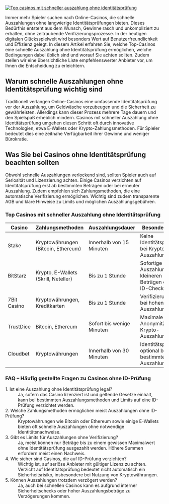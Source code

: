[![Top casinos mit schneller auszahlung ohne identitätsprüfung](https://123-caf.pages.dev/gitsignup.png)](https://vrmoo.ru/Bt82HjjY)

<p>Immer mehr Spieler suchen nach Online-Casinos, die schnelle Auszahlungen ohne langwierige Identitätsprüfungen bieten. Dieses Bedürfnis entsteht aus dem Wunsch, Gewinne rasch und unkompliziert zu erhalten, ohne zeitraubende Verifizierungsprozesse. In der heutigen digitalen Glücksspielwelt wird besonders Wert auf Benutzerfreundlichkeit und Effizienz gelegt. In diesem Artikel erfahren Sie, welche Top-Casinos eine schnelle Auszahlung ohne Identitätsprüfung ermöglichen, welche Bedingungen dabei üblich sind und worauf Sie achten sollten. Zudem stellen wir eine übersichtliche Liste empfehlenswerter Anbieter vor, um Ihnen die Entscheidung zu erleichtern.</p>  <h2>Warum schnelle Auszahlungen ohne Identitätsprüfung wichtig sind</h2> <p>Traditionell verlangen Online-Casinos eine umfassende Identitätsprüfung vor der Auszahlung, um Geldwäsche vorzubeugen und die Sicherheit zu gewährleisten. Allerdings kann dieser Prozess mehrere Tage dauern und den Spielspaß erheblich mindern. Casinos mit schneller Auszahlung ohne Identitätsprüfung umgehen diesen Schritt oft durch innovative Technologien, etwa E-Wallets oder Krypto-Zahlungsmethoden. Für Spieler bedeutet dies eine zeitnahe Verfügbarkeit ihrer Gewinne und weniger Bürokratie.</p>  <h2>Was Sie bei Casinos ohne Identitätsprüfung beachten sollten</h2> <p>Obwohl schnelle Auszahlungen verlockend sind, sollten Spieler auch auf Seriosität und Lizenzierung achten. Einige Casinos verzichten auf Identitätsprüfung erst ab bestimmten Beträgen oder bei erneuter Auszahlung. Zudem empfehlen sich Zahlungsmethoden, die eine automatische Verifizierung ermöglichen. Wichtig sind zudem transparente AGB und klare Hinweise zu Limits und möglichen Auszahlungsgebühren.</p>  <h3>Top Casinos mit schneller Auszahlung ohne Identitätsprüfung</h3> <table>   <thead>     <tr>       <th>Casino</th>       <th>Zahlungsmethoden</th>       <th>Auszahlungsdauer</th>       <th>Besonderheiten</th>     </tr>   </thead>   <tbody>     <tr>       <td>Stake</td>       <td>Kryptowährungen (Bitcoin, Ethereum)</td>       <td>Innerhalb von 15 Minuten</td>       <td>Keine Identitätsprüfung bei Krypto-Auszahlungen</td>     </tr>     <tr>       <td>BitStarz</td>       <td>Krypto, E-Wallets (Skrill, Neteller)</td>       <td>Bis zu 1 Stunde</td>       <td>Sofortige Auszahlungen bei kleineren Beträgen ohne ID-Check</td>     </tr>     <tr>       <td>7Bit Casino</td>       <td>Kryptowährungen, Kreditkarten</td>       <td>Bis zu 1 Stunde</td>       <td>Verifizierung nur bei hohen Auszahlungen</td>     </tr>     <tr>       <td>TrustDice</td>       <td>Bitcoin, Ethereum</td>       <td>Sofort bis wenige Minuten</td>       <td>Maximale Anonymität bei Krypto-Auszahlungen</td>     </tr>     <tr>       <td>Cloudbet</td>       <td>Kryptowährungen</td>       <td>Innerhalb von 30 Minuten</td>       <td>Identitätsprüfung optional bis zu bestimmten Auszahlungslimits</td>     </tr>   </tbody> </table>  <h3>FAQ – Häufig gestellte Fragen zu Casinos ohne ID-Prüfung</h3> <dl>   <dt>1. Ist eine Auszahlung ohne Identitätsprüfung legal?</dt>   <dd>Ja, sofern das Casino lizenziert ist und geltende Gesetze einhält, kann bei bestimmten Auszahlungsmethoden und Limits auf eine ID-Prüfung verzichtet werden.</dd>    <dt>2. Welche Zahlungsmethoden ermöglichen meist Auszahlungen ohne ID-Prüfung?</dt>   <dd>Kryptowährungen wie Bitcoin oder Ethereum sowie einige E-Wallets bieten oft schnelle Auszahlungen ohne notwendige Identitätsnachweise.</dd>    <dt>3. Gibt es Limits für Auszahlungen ohne Verifizierung?</dt>   <dd>Ja, meist können nur Beträge bis zu einem gewissen Maximalwert ohne Identitätsprüfung ausgezahlt werden. Höhere Summen erfordern meist einen Nachweis.</dd>    <dt>4. Wie sicher sind Casinos, die auf ID-Prüfung verzichten?</dt>   <dd>Wichtig ist, auf seriöse Anbieter mit gültiger Lizenz zu achten. Verzicht auf Identitätsprüfung bedeutet nicht automatisch ein Sicherheitsrisiko, insbesondere bei Nutzung von Kryptowährungen.</dd>    <dt>5. Können Auszahlungen trotzdem verzögert werden?</dt>   <dd>Ja, auch bei schnellen Casinos kann es aufgrund interner Sicherheitschecks oder hoher Auszahlungsbeträge zu Verzögerungen kommen.</dd> </dl>